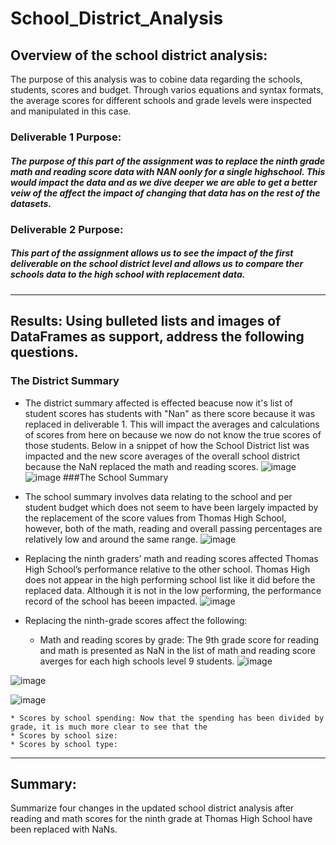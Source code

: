 # School_District_Analysis
## Overview of the school district analysis: 
The purpose of this analysis was to cobine data regarding the schools, students, scores and budget. Through varios equations and syntax formats, the average scores for different schools and grade levels were inspected and manipulated in this case. 
### Deliverable 1 Purpose:
##### The purpose of this part of the assignment was to replace the ninth grade math and reading score data with NAN oonly for a single highschool. This would impact the data and as we dive deeper we are able to get a better veiw of the affect the impact of changing that data has on the rest of the datasets.
### Deliverable 2 Purpose:
##### This part of the assignment allows us to see the impact of the first deliverable on the school district level and allows us to compare ther schools data to the high school with replacement data.
---
## Results: Using bulleted lists and images of DataFrames as support, address the following questions.
### The District Summary
* The district summary affected is effected beacuse now it's list of student scores has students with "Nan" as there score because it was replaced in deliverable 1. This will impact the averages and calculations of scores from here on because we now do not know the true scores of those students. Below in a snippet of how the School District list was impacted and the new score averages of the overall school district because the NaN replaced the math and reading scores. 
![image](https://user-images.githubusercontent.com/105329532/181684302-e9dc7815-c585-45d1-acd0-4aa2a80dcdb0.png)
![image](https://user-images.githubusercontent.com/105329532/181683817-9674aeb6-58fa-46c9-809e-fac658b2c03d.png)
###The School Summary
* The school summary involves data relating to the school and per student budget which does not seem to have been largely impacted by the replacement of the score values from Thomas High School, however, both of the math, reading and overall passing percentages are relatively low and around the same range.
![image](https://user-images.githubusercontent.com/105329532/181685113-4c09be07-dd89-4cf0-a882-800ff6dea973.png)

* Replacing the ninth graders’ math and reading scores affected Thomas High School’s performance relative to the other school. Thomas High does not appear in the high performing school list like it did before the replaced data. Although it is not in the low performing, the performance record of the school has beeen impacted.
![image](https://user-images.githubusercontent.com/105329532/181687334-74574a61-e9db-420c-b98d-fc2618560031.png)

* Replacing the ninth-grade scores affect the following:
    * Math and reading scores by grade: The 9th grade score for reading and math is presented as        NaN in the list of math and reading score averges for each high schools level 9 students.
    ![image](https://user-images.githubusercontent.com/105329532/181687813-2d900c28-145f-4081-90d8-fd676b2e063e.png)
    
![image](https://user-images.githubusercontent.com/105329532/181688338-e7d22012-ad78-48de-8f05-95b6c6fdbb51.png)


![image](https://user-images.githubusercontent.com/105329532/181687835-c168d8bd-ee1a-4b5a-947e-76d5756666c0.png)

    * Scores by school spending: Now that the spending has been divided by grade, it is much more clear to see that the 
    * Scores by school size:
    * Scores by school type:
  ---
  ## Summary: 
  Summarize four changes in the updated school district analysis after reading and math scores for the ninth grade at Thomas High School have been replaced with NaNs.
